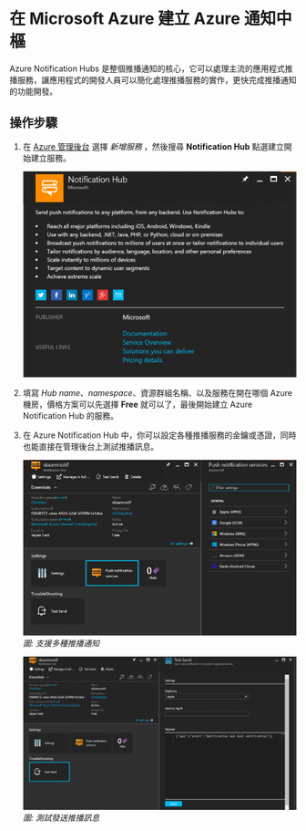 # 在 Microsoft Azure 建立 Azure 通知中樞

Azure Notification Hubs 是整個推播通知的核心，它可以處理主流的應用程式推播服務，讓應用程式的開發人員可以簡化處理推播服務的實作，更快完成推播通知的功能開發。

## 操作步驟

1. 在 [Azure 管理後台](https://portal.azure.com/) 選擇 _新增服務_ ，然後搜尋 **Notification Hub** 點選建立開始建立服務。

    ![Azure Notification Hubs 服務](images/azurenotificationhub.png)

2. 填寫 _Hub name_、_namespace_、資源群組名稱、以及服務在開在哪個 Azure 機房，價格方案可以先選擇 **Free** 就可以了，最後開始建立 Azure Notification Hub 的服務。

3. 在 Azure Notification Hub 中，你可以設定各種推播服務的金鑰或憑證，同時也能直接在管理後台上測試推播訊息。

    ![](images/notifhubpns.png)
    _圖: 支援多種推播通知_

    ![](images/notifhubtest.png)
    _圖: 測試發送推播訊息_